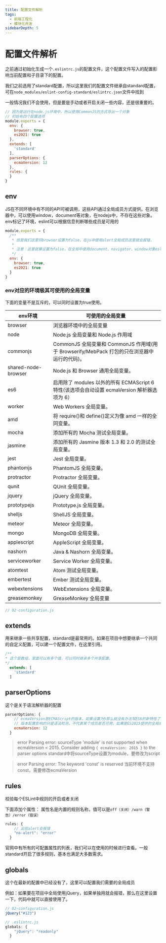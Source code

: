 ```yaml
---
title: 配置文件解析
tags:
  - 前端工程化
  - 模块化开发
sidebarDepth: 5
---
```

# 配置文件解析
之前通过初始化生成一个`.eslintrc.js`的配置文件，这个配置文件写入的配置影响当前配置和子目录下的配置。

我们之前选用了standard配置，所以这里我们的配置文件继承自standard配置，可在`node_modules/eslint-config-standard/eslintrc.json`文件中找到

一般情况我们不会使用，但是要是手动或者开启关闭一些内容，还是很重要的。

```js
// 因为是运行在node.js环境中，所以使用CommonJS的方式导出一个对象
// 初始有四个配置选项
module.exports = {
  env: {
    browser: true,
    es2021: true
  },
  extends: [
    'standard'
  ],
  parserOptions: {
    ecmaVersion: 12
  },
  rules: {
  }
}
```

## env
JS在不同环境中有不同的API可被调用，这些API通过全局成员方式提供。在浏览器中，可以使用window，document等对象，在nodejs中，不存在这些对象。env标记了环境，eslint可以根据信息判断哪些成员是可用的

```js
module.exports = {
  /**
   * 但是我们这里将browser设置为false，在js中使用alert全局成员这里就会报错，
   *
   * 注意：这里就算设置为false，在全局中使用document、navigator、window对象eslint也不会报错，是因为我们使用的standard标准，那个里面做了配置，我们可以在任何环境下使用window和document，我们可以在eslint-config-standard中看到他们在global里面的成员的document、navigator、window都设置为只读成员，而我们的配置又继承自standard的配置，所以这里没有办法影响document的使用
   */
  env: {
    browser: true,
    es2021: true
  }
}

```

### env对应的环境极其可使用的全局变量
下面的变量不是互斥的，可以同时设置为true使用。

env环境 | 可使用的全局变量
---|---
browser | 浏览器环境中的全局变量
node | Node.js 全局变量和 Node.js 作用域
commonjs | CommonJS 全局变量和 CommonJS 作用域(用于 Browserify/MebPack 打包的只在浏览器中运行的代码)。
shared-node-browser | Node.js 和 Browser 通用全局变量。
es6 | 启用除了 modules 以外的所有 ECMAScript 6 特性(该选项会自动设置 ecmaVersion 解析器选项为 6）
worker | Web Workers 全局变量。
amd | 将 require()和 define()定义为像 amd 一样的全同变量。
mocha | 添加所有的 Mocha 测试全局变量。
jasmine | 添加所有的 Jasmine 版本 1.3 和 2.0 的测试全局变量。
jest | Jest 全局变量。
phantomjs | PhantomJS 全局变量。
protractor | Protractor 全局变量。
qunit | QUnit 全局变量。
jquery | jQuery 全局变量。
prototypejs | Prototype.js 全局变量。
shelljs | ShellJS 全局变量。
meteor | Meteor 全局变量。
mongo | MongoDB 全局变量。
applescript | AppleScript 全局变量。
nashorn | Java & Nashorn 全局变量。
serviceworker | Service Worker 全局变量。
atomtest | Atom 测试全局变量。
embertest | Ember 测试全局变量。
webextensions | WebExtensions 全局变量。
greasemonkey | GreaseMonkey 全局变量


```js
// 02-configuration.js

```

## extends

用来继承一些共享配置，standard是最常用的。如果在项目中想要继承一个共同的自定义配置，可以建一个配置文件，在这里引用。

```js
/**
* 这个是数组，里面可以有多个值，可以同时继承多个共享配置。
*/
  extends: [
    'standard'
  ]
```

## parserOptions
这个是关于语法解析器的配置
```js
parserOptions: {
    // ecmaVersion是ECMAScript的版本，如果设置为5那么就没有办法写ES6的新特性了
    // 版本配置影响的只是语法检测，不代表某个成员是否可用，如果是ES2015提供的全局成员，例如promise还是需要env中的ES6选项进行控制
    ecmaVersion: 12
  }
```

> error  Parsing error: sourceType 'module' is not supported when ecmaVersion < 2015. Consider adding `{ ecmaVersion: 2015 }` to the parser options
> standard中将sourceType设置为module，要修改为script

> error  Parsing error: The keyword 'const' is reserved
> 当前环境不支持const，需要修改ecmaVersion

## rules
校验每个ESLint中规则的开启或者关闭

下面添加个属性：
属性名是内置的规则名称，值可以是`off（关闭）/warn（警告）/error（错误）`

```js
rules: {
    // 出现alert会报错
    "no-alert": "error"
  }
```

官网中有所有的可配置属性的列表，我们可以在使用的时候进行查看。一般standard开启了很多规则，基本也满足大多数需求。

## globals
这个在最新的配置中已经没有了，这里可以配置我们需要的全局成员

例如：如果要在项目中全局使用jQuery，如果单独用就会报错，那么在这里设置一下，代码中就可以直接使用了。
```js
// 02-configuration.js
jQuery("#123")

// .eslintrc.js
globals: {
    "jQuery": "readonly"
  }
```

